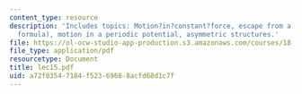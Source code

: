 ```yaml
---
content_type: resource
description: 'Includes topics: Motion?in?constant?force, escape from a trap (Kramers
  formula), motion in a periodic potential, asymmetric structures.'
file: https://ol-ocw-studio-app-production.s3.amazonaws.com/courses/18-366-random-walks-and-diffusion-fall-2006/a72f03547184f52369688acfd68d1c7f_lec15.pdf
file_type: application/pdf
resourcetype: Document
title: lec15.pdf
uid: a72f0354-7184-f523-6968-8acfd68d1c7f
---
```

